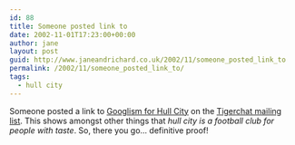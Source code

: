 ```yaml
---
id: 88
title: Someone posted link to
date: 2002-11-01T17:23:00+00:00
author: jane
layout: post
guid: http://www.janeandrichard.co.uk/2002/11/someone_posted_link_to
permalink: /2002/11/someone_posted_link_to/
tags:
  - hull city
---
```

Someone posted a link to [Googlism for Hull City](http://www.googlism.com/index.htm?ism=Hull+city&type=1) on the [Tigerchat mailing list](http://www.topica.com/lists/tiger-chat/). This shows amongst other things that _hull city is a football club for people with taste_. So, there you go&#8230; definitive proof!